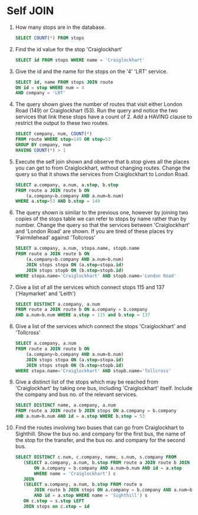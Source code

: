 # Self JOIN

1. How many stops are in the database.

    ```sql
    SELECT COUNT(*) FROM stops
    ```

2. Find the id value for the stop 'Craiglockhart'

    ```sql
    SELECT id FROM stops WHERE name = 'Craiglockhart'
    ```

3. Give the id and the name for the stops on the '4' 'LRT' service.

    ```sql
    SELECT id, name FROM stops JOIN route
    ON id = stop WHERE num = 4
    AND company = 'LRT'
    ```

4. The query shown gives the number of routes that visit either London Road (149) or Craiglockhart (53). Run the query and notice the two services that link these stops have a count of 2. Add a HAVING clause to restrict the output to these two routes.

    ```sql
    SELECT company, num, COUNT(*)
    FROM route WHERE stop=149 OR stop=53
    GROUP BY company, num
    HAVING COUNT(*) > 1
    ```

5. Execute the self join shown and observe that b.stop gives all the places you can get to from Craiglockhart, without changing routes. Change the query so that it shows the services from Craiglockhart to London Road.

    ```sql
    SELECT a.company, a.num, a.stop, b.stop
    FROM route a JOIN route b ON
        (a.company=b.company AND a.num=b.num)
    WHERE a.stop=53 AND b.stop = 149
    ```

6. The query shown is similar to the previous one, however by joining two copies of the stops table we can refer to stops by name rather than by number. Change the query so that the services between 'Craiglockhart' and 'London Road' are shown. If you are tired of these places try 'Fairmilehead' against 'Tollcross'

    ```sql
    SELECT a.company, a.num, stopa.name, stopb.name
    FROM route a JOIN route b ON
        (a.company=b.company AND a.num=b.num)
        JOIN stops stopa ON (a.stop=stopa.id)
        JOIN stops stopb ON (b.stop=stopb.id)
    WHERE stopa.name='Craiglockhart' AND stopb.name='London Road'
    ```

7. Give a list of all the services which connect stops 115 and 137 ('Haymarket' and 'Leith')

    ```sql
    SELECT DISTINCT a.company, a.num
    FROM route a JOIN route b ON a.company = b.company
    AND a.num=b.num WHERE a.stop = 115 and b.stop = 137
    ```

8. Give a list of the services which connect the stops 'Craiglockhart' and 'Tollcross'

    ```sql
    SELECT a.company, a.num
    FROM route a JOIN route b ON
        (a.company=b.company AND a.num=b.num)
        JOIN stops stopa ON (a.stop=stopa.id)
        JOIN stops stopb ON (b.stop=stopb.id)
    WHERE stopa.name='Craiglockhart' AND stopb.name='Tollcross'
    ```

9. Give a distinct list of the stops which may be reached from 'Craiglockhart' by taking one bus, including 'Craiglockhart' itself. Include the company and bus no. of the relevant services.

    ```sql
    SELECT DISTINCT name, a.company, a.num 
    FROM route a JOIN route b JOIN stops ON a.company = b.company
    AND a.num=b.num AND id = a.stop WHERE b.stop = 53
    ```

10. Find the routes involving two buses that can go from Craiglockhart to Sighthill. Show the bus no. and company for the first bus, the name of the stop for the transfer, and the bus no. and company for the second bus.

     ```sql
     SELECT DISTINCT c.num, c.company, name, s.num, s.company FROM
        (SELECT a.company, a.num, b.stop FROM route a JOIN route b JOIN stops
            ON a.company = b.company AND a.num=b.num AND id = a.stop
            WHERE name = 'Craiglockhart') c
        JOIN
        (SELECT a.company, a.num, b.stop FROM route a
            JOIN route b JOIN stops ON a.company = b.company AND a.num=b.num
            AND id = a.stop WHERE name = 'Sighthill') s
        ON c.stop = s.stop LEFT
        JOIN stops on c.stop = id
     ```
